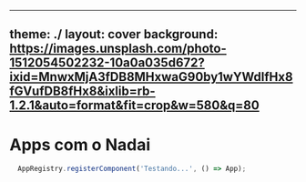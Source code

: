 
---
theme: ./
layout: cover
background: https://images.unsplash.com/photo-1512054502232-10a0a035d672?ixid=MnwxMjA3fDB8MHxwaG90by1wYWdlfHx8fGVufDB8fHx8&ixlib=rb-1.2.1&auto=format&fit=crop&w=580&q=80
---


# Apps com o Nadai

```ts
  AppRegistry.registerComponent('Testando...', () => App);
```